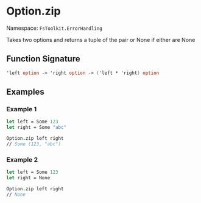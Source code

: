 # Option.zip

Namespace: `FsToolkit.ErrorHandling`

Takes two options and returns a tuple of the pair or None if either are None

## Function Signature

```fsharp
'left option -> 'right option -> ('left * 'right) option
```

## Examples

### Example 1

```fsharp
let left = Some 123
let right = Some "abc"

Option.zip left right
// Some (123, "abc")
```

### Example 2

```fsharp
let left = Some 123
let right = None

Option.zip left right
// None
```
